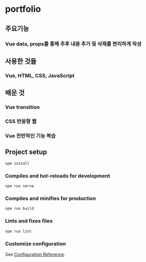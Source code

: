 # portfolio

## 주요기능
### Vue data, props를 통해 추후 내용 추가 및 삭제를 편리하게 작성

## 사용한 것들
### Vue, HTML, CSS, JavaScript

## 배운 것
### Vue transition
### CSS 반응형 웹
### Vue 전반적인 기능 복습

## Project setup
```
npm install
```

### Compiles and hot-reloads for development
```
npm run serve
```

### Compiles and minifies for production
```
npm run build
```

### Lints and fixes files
```
npm run lint
```

### Customize configuration
See [Configuration Reference](https://cli.vuejs.org/config/).
